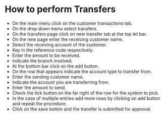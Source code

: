 # How to perform Transfers #

- On the main menu click on the customer transactions tab.
- On the drop down menu select transfers.
- On the transfers page click on new transfer tab at the top let bar.
- On the new page enter the receiving customer name.
- Select the receiving account of the customer.
- Key in the reference code respectively.
- Enter the amount to be received.
- Indicate the branch involved. 
- At the bottom bar click on the add button.
- On the row that appears indicate the account type to transfer from.
- Enter the sending customer name. 
- Indicate the account you are transferring from.
- Enter the amount to send.
- Check the tick button on the far right of the row for the system to pick.
- In the case of multiple entries add more rows by clicking on add button and repeat the procedure.
- Click on the save button and the transfer is submitted for approval. 